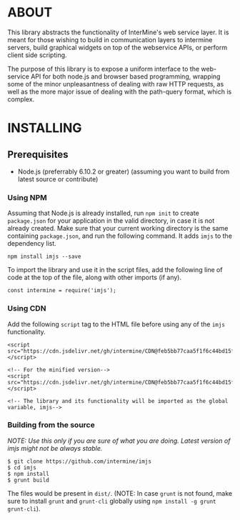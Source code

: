 # ABOUT
This library abstracts the functionality of InterMine's web service layer. It is meant for those wishing to build in communication layers to intermine servers, build graphical widgets on top of the webservice APIs, or perform client side scripting.

The purpose of this library is to expose a uniform interface to the web-service API for both node.js and browser based programming, wrapping some of the minor unpleasantness of dealing with raw HTTP requests, as well as the more major issue of dealing with the path-query format, which is complex.

# INSTALLING

## Prerequisites
 - Node.js (preferrably 6.10.2 or greater) (assuming you want to build from latest source or contribute)

### Using NPM
Assuming that Node.js is already installed, run `npm init` to create `package.json` for your application in the valid directory, in case it is not already created. Make sure that your current working directory is the same containing `package.json`, and run the following command. It adds `imjs` to the dependency list.
```
npm install imjs --save
```
To import the library and use it in the script files, add the following line of code at the top of the file, along with other imports (if any).
```
const intermine = require('imjs');
```

### Using CDN
Add the following `script` tag to the HTML file before using any of the `imjs` functionality.
```
<script src="https://cdn.jsdelivr.net/gh/intermine/CDN@feb5bb77caa5f1f6c44bd15f4f132de385294c2c/js/intermine/imjs/3.15.0/im.js"></script>

<!-- For the minified version-->
<script src="https://cdn.jsdelivr.net/gh/intermine/CDN@feb5bb77caa5f1f6c44bd15f4f132de385294c2c/js/intermine/imjs/3.15.0/im.min.js"></script>

<!-- The library and its functionality will be imported as the global variable, imjs-->
```


### Building from the source
_NOTE: Use this only if you are sure of what you are doing. Latest version of imjs might not be always stable._
```
$ git clone https://github.com/intermine/imjs
$ cd imjs
$ npm install
$ grunt build
```
The files would be present in `dist/`.
(NOTE: In case `grunt` is not found, make sure to install `grunt` and `grunt-cli` globally using `npm install -g grunt grunt-cli`).
